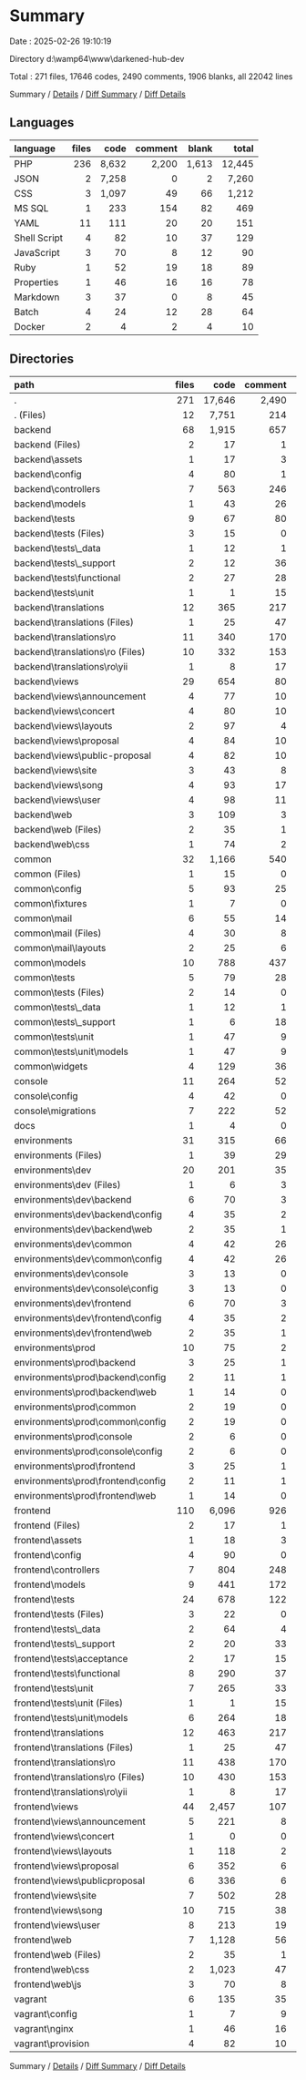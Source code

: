 # Summary

Date : 2025-02-26 19:10:19

Directory d:\\wamp64\\www\\darkened-hub-dev

Total : 271 files,  17646 codes, 2490 comments, 1906 blanks, all 22042 lines

Summary / [Details](details.md) / [Diff Summary](diff.md) / [Diff Details](diff-details.md)

## Languages
| language | files | code | comment | blank | total |
| :--- | ---: | ---: | ---: | ---: | ---: |
| PHP | 236 | 8,632 | 2,200 | 1,613 | 12,445 |
| JSON | 2 | 7,258 | 0 | 2 | 7,260 |
| CSS | 3 | 1,097 | 49 | 66 | 1,212 |
| MS SQL | 1 | 233 | 154 | 82 | 469 |
| YAML | 11 | 111 | 20 | 20 | 151 |
| Shell Script | 4 | 82 | 10 | 37 | 129 |
| JavaScript | 3 | 70 | 8 | 12 | 90 |
| Ruby | 1 | 52 | 19 | 18 | 89 |
| Properties | 1 | 46 | 16 | 16 | 78 |
| Markdown | 3 | 37 | 0 | 8 | 45 |
| Batch | 4 | 24 | 12 | 28 | 64 |
| Docker | 2 | 4 | 2 | 4 | 10 |

## Directories
| path | files | code | comment | blank | total |
| :--- | ---: | ---: | ---: | ---: | ---: |
| . | 271 | 17,646 | 2,490 | 1,906 | 22,042 |
| . (Files) | 12 | 7,751 | 214 | 142 | 8,107 |
| backend | 68 | 1,915 | 657 | 461 | 3,033 |
| backend (Files) | 2 | 17 | 1 | 3 | 21 |
| backend\\assets | 1 | 17 | 3 | 4 | 24 |
| backend\\config | 4 | 80 | 1 | 5 | 86 |
| backend\\controllers | 7 | 563 | 246 | 109 | 918 |
| backend\\models | 1 | 43 | 26 | 12 | 81 |
| backend\\tests | 9 | 67 | 80 | 19 | 166 |
| backend\\tests (Files) | 3 | 15 | 0 | 5 | 20 |
| backend\\tests\\_data | 1 | 12 | 1 | 1 | 14 |
| backend\\tests\\_support | 2 | 12 | 36 | 6 | 54 |
| backend\\tests\\functional | 2 | 27 | 28 | 6 | 61 |
| backend\\tests\\unit | 1 | 1 | 15 | 1 | 17 |
| backend\\translations | 12 | 365 | 217 | 18 | 600 |
| backend\\translations (Files) | 1 | 25 | 47 | 6 | 78 |
| backend\\translations\\ro | 11 | 340 | 170 | 12 | 522 |
| backend\\translations\\ro (Files) | 10 | 332 | 153 | 11 | 496 |
| backend\\translations\\ro\\yii | 1 | 8 | 17 | 1 | 26 |
| backend\\views | 29 | 654 | 80 | 265 | 999 |
| backend\\views\\announcement | 4 | 77 | 10 | 33 | 120 |
| backend\\views\\concert | 4 | 80 | 10 | 35 | 125 |
| backend\\views\\layouts | 2 | 97 | 4 | 14 | 115 |
| backend\\views\\proposal | 4 | 84 | 10 | 36 | 130 |
| backend\\views\\public-proposal | 4 | 82 | 10 | 35 | 127 |
| backend\\views\\site | 3 | 43 | 8 | 27 | 78 |
| backend\\views\\song | 4 | 93 | 17 | 44 | 154 |
| backend\\views\\user | 4 | 98 | 11 | 41 | 150 |
| backend\\web | 3 | 109 | 3 | 26 | 138 |
| backend\\web (Files) | 2 | 35 | 1 | 11 | 47 |
| backend\\web\\css | 1 | 74 | 2 | 15 | 91 |
| common | 32 | 1,166 | 540 | 260 | 1,966 |
| common (Files) | 1 | 15 | 0 | 1 | 16 |
| common\\config | 5 | 93 | 25 | 9 | 127 |
| common\\fixtures | 1 | 7 | 0 | 4 | 11 |
| common\\mail | 6 | 55 | 14 | 29 | 98 |
| common\\mail (Files) | 4 | 30 | 8 | 22 | 60 |
| common\\mail\\layouts | 2 | 25 | 6 | 7 | 38 |
| common\\models | 10 | 788 | 437 | 170 | 1,395 |
| common\\tests | 5 | 79 | 28 | 21 | 128 |
| common\\tests (Files) | 2 | 14 | 0 | 4 | 18 |
| common\\tests\\_data | 1 | 12 | 1 | 2 | 15 |
| common\\tests\\_support | 1 | 6 | 18 | 3 | 27 |
| common\\tests\\unit | 1 | 47 | 9 | 12 | 68 |
| common\\tests\\unit\\models | 1 | 47 | 9 | 12 | 68 |
| common\\widgets | 4 | 129 | 36 | 26 | 191 |
| console | 11 | 264 | 52 | 51 | 367 |
| console\\config | 4 | 42 | 0 | 8 | 50 |
| console\\migrations | 7 | 222 | 52 | 43 | 317 |
| docs | 1 | 4 | 0 | 3 | 7 |
| environments | 31 | 315 | 66 | 93 | 474 |
| environments (Files) | 1 | 39 | 29 | 1 | 69 |
| environments\\dev | 20 | 201 | 35 | 66 | 302 |
| environments\\dev (Files) | 1 | 6 | 3 | 7 | 16 |
| environments\\dev\\backend | 6 | 70 | 3 | 22 | 95 |
| environments\\dev\\backend\\config | 4 | 35 | 2 | 11 | 48 |
| environments\\dev\\backend\\web | 2 | 35 | 1 | 11 | 47 |
| environments\\dev\\common | 4 | 42 | 26 | 8 | 76 |
| environments\\dev\\common\\config | 4 | 42 | 26 | 8 | 76 |
| environments\\dev\\console | 3 | 13 | 0 | 6 | 19 |
| environments\\dev\\console\\config | 3 | 13 | 0 | 6 | 19 |
| environments\\dev\\frontend | 6 | 70 | 3 | 23 | 96 |
| environments\\dev\\frontend\\config | 4 | 35 | 2 | 11 | 48 |
| environments\\dev\\frontend\\web | 2 | 35 | 1 | 12 | 48 |
| environments\\prod | 10 | 75 | 2 | 26 | 103 |
| environments\\prod\\backend | 3 | 25 | 1 | 9 | 35 |
| environments\\prod\\backend\\config | 2 | 11 | 1 | 4 | 16 |
| environments\\prod\\backend\\web | 1 | 14 | 0 | 5 | 19 |
| environments\\prod\\common | 2 | 19 | 0 | 4 | 23 |
| environments\\prod\\common\\config | 2 | 19 | 0 | 4 | 23 |
| environments\\prod\\console | 2 | 6 | 0 | 4 | 10 |
| environments\\prod\\console\\config | 2 | 6 | 0 | 4 | 10 |
| environments\\prod\\frontend | 3 | 25 | 1 | 9 | 35 |
| environments\\prod\\frontend\\config | 2 | 11 | 1 | 4 | 16 |
| environments\\prod\\frontend\\web | 1 | 14 | 0 | 5 | 19 |
| frontend | 110 | 6,096 | 926 | 836 | 7,858 |
| frontend (Files) | 2 | 17 | 1 | 3 | 21 |
| frontend\\assets | 1 | 18 | 3 | 4 | 25 |
| frontend\\config | 4 | 90 | 0 | 5 | 95 |
| frontend\\controllers | 7 | 804 | 248 | 140 | 1,192 |
| frontend\\models | 9 | 441 | 172 | 98 | 711 |
| frontend\\tests | 24 | 678 | 122 | 161 | 961 |
| frontend\\tests (Files) | 3 | 22 | 0 | 5 | 27 |
| frontend\\tests\\_data | 2 | 64 | 4 | 4 | 72 |
| frontend\\tests\\_support | 2 | 20 | 33 | 9 | 62 |
| frontend\\tests\\acceptance | 2 | 17 | 15 | 6 | 38 |
| frontend\\tests\\functional | 8 | 290 | 37 | 62 | 389 |
| frontend\\tests\\unit | 7 | 265 | 33 | 75 | 373 |
| frontend\\tests\\unit (Files) | 1 | 1 | 15 | 1 | 17 |
| frontend\\tests\\unit\\models | 6 | 264 | 18 | 74 | 356 |
| frontend\\translations | 12 | 463 | 217 | 18 | 698 |
| frontend\\translations (Files) | 1 | 25 | 47 | 6 | 78 |
| frontend\\translations\\ro | 11 | 438 | 170 | 12 | 620 |
| frontend\\translations\\ro (Files) | 10 | 430 | 153 | 11 | 594 |
| frontend\\translations\\ro\\yii | 1 | 8 | 17 | 1 | 26 |
| frontend\\views | 44 | 2,457 | 107 | 332 | 2,896 |
| frontend\\views\\announcement | 5 | 221 | 8 | 47 | 276 |
| frontend\\views\\concert | 1 | 0 | 0 | 1 | 1 |
| frontend\\views\\layouts | 1 | 118 | 2 | 13 | 133 |
| frontend\\views\\proposal | 6 | 352 | 6 | 35 | 393 |
| frontend\\views\\publicproposal | 6 | 336 | 6 | 33 | 375 |
| frontend\\views\\site | 7 | 502 | 28 | 60 | 590 |
| frontend\\views\\song | 10 | 715 | 38 | 71 | 824 |
| frontend\\views\\user | 8 | 213 | 19 | 72 | 304 |
| frontend\\web | 7 | 1,128 | 56 | 75 | 1,259 |
| frontend\\web (Files) | 2 | 35 | 1 | 12 | 48 |
| frontend\\web\\css | 2 | 1,023 | 47 | 51 | 1,121 |
| frontend\\web\\js | 3 | 70 | 8 | 12 | 90 |
| vagrant | 6 | 135 | 35 | 60 | 230 |
| vagrant\\config | 1 | 7 | 9 | 7 | 23 |
| vagrant\\nginx | 1 | 46 | 16 | 16 | 78 |
| vagrant\\provision | 4 | 82 | 10 | 37 | 129 |

Summary / [Details](details.md) / [Diff Summary](diff.md) / [Diff Details](diff-details.md)